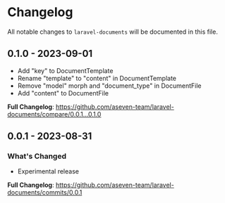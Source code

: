 # Changelog

All notable changes to `laravel-documents` will be documented in this file.

## 0.1.0 - 2023-09-01

- Add "key" to DocumentTemplate
- Rename "template" to "content" in DocumentTemplate
- Remove "model" morph and "document_type" in DocumentFile
- Add "content" to DocumentFile

**Full Changelog**: https://github.com/aseven-team/laravel-documents/compare/0.0.1...0.1.0

## 0.0.1 - 2023-08-31

### What's Changed

- Experimental release

**Full Changelog**: https://github.com/aseven-team/laravel-documents/commits/0.0.1
